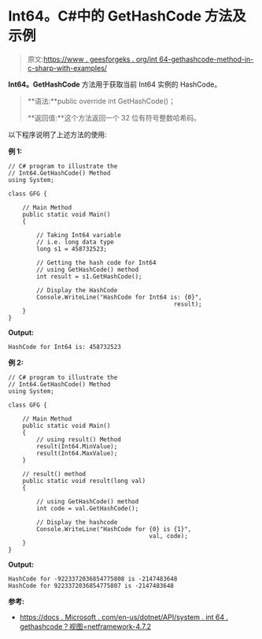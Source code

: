 # Int64。C#中的 GetHashCode 方法及示例

> 原文:[https://www . geesforgeks . org/int 64-gethashcode-method-in-c-sharp-with-examples/](https://www.geeksforgeeks.org/int64-gethashcode-method-in-c-sharp-with-examples/)

**Int64。GetHashCode** 方法用于获取当前 Int64 实例的 HashCode。

> **语法:**public override int GetHashCode()；
> 
> **返回值:**这个方法返回一个 32 位有符号整数哈希码。

以下程序说明了上述方法的使用:

**例 1:**

```
// C# program to illustrate the
// Int64.GetHashCode() Method
using System;

class GFG {

    // Main Method
    public static void Main()
    {

        // Taking Int64 variable
        // i.e. long data type
        long s1 = 458732523;

        // Getting the hash code for Int64
        // using GetHashCode() method
        int result = s1.GetHashCode();

        // Display the HashCode 
        Console.WriteLine("HashCode for Int64 is: {0}",
                                               result);
    }
}
```

**Output:**

```
HashCode for Int64 is: 458732523

```

**例 2:**

```
// C# program to illustrate the
// Int64.GetHashCode() Method
using System;

class GFG {

    // Main Method
    public static void Main()
    {
        // using result() Method
        result(Int64.MinValue);
        result(Int64.MaxValue);
    }

    // result() method
    public static void result(long val)
    {

        // using GetHashCode() method
        int code = val.GetHashCode();

        // Display the hashcode
        Console.WriteLine("HashCode for {0} is {1}",
                                        val, code);
    }
}
```

**Output:**

```
HashCode for -9223372036854775808 is -2147483648
HashCode for 9223372036854775807 is -2147483648

```

**参考:**

*   [https://docs . Microsoft . com/en-us/dotnet/API/system . int 64 . gethashcode？视图=netframework-4.7.2](https://docs.microsoft.com/en-us/dotnet/api/system.int64.gethashcode?view=netframework-4.7.2)